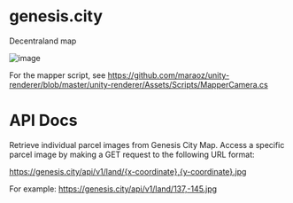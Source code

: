 # genesis.city
Decentraland map

![image](https://user-images.githubusercontent.com/287189/154358783-952b2693-083a-4afa-a0b4-c1f8cece6bdc.png)


For the mapper script, see https://github.com/maraoz/unity-renderer/blob/master/unity-renderer/Assets/Scripts/MapperCamera.cs

# API Docs

Retrieve individual parcel images from Genesis City Map.
Access a specific parcel image by making a GET request to the following URL format:

https://genesis.city/api/v1/land/{x-coordinate},{y-coordinate}.jpg

For example:
https://genesis.city/api/v1/land/137,-145.jpg
